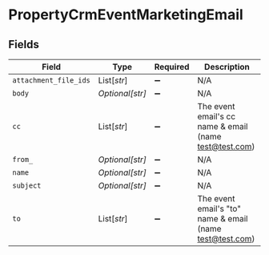# PropertyCrmEventMarketingEmail


## Fields

| Field                                                      | Type                                                       | Required                                                   | Description                                                |
| ---------------------------------------------------------- | ---------------------------------------------------------- | ---------------------------------------------------------- | ---------------------------------------------------------- |
| `attachment_file_ids`                                      | List[*str*]                                                | :heavy_minus_sign:                                         | N/A                                                        |
| `body`                                                     | *Optional[str]*                                            | :heavy_minus_sign:                                         | N/A                                                        |
| `cc`                                                       | List[*str*]                                                | :heavy_minus_sign:                                         | The event email's cc name & email (name <test@test.com>)   |
| `from_`                                                    | *Optional[str]*                                            | :heavy_minus_sign:                                         | N/A                                                        |
| `name`                                                     | *Optional[str]*                                            | :heavy_minus_sign:                                         | N/A                                                        |
| `subject`                                                  | *Optional[str]*                                            | :heavy_minus_sign:                                         | N/A                                                        |
| `to`                                                       | List[*str*]                                                | :heavy_minus_sign:                                         | The event email's "to" name & email (name <test@test.com>) |